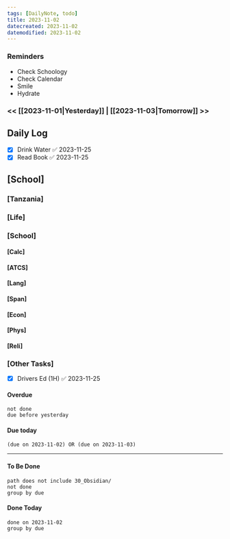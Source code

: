```yaml
---
tags: [DailyNote, todo]
title: 2023-11-02
datecreated: 2023-11-02
datemodified: 2023-11-02
---
```


### Reminders
- Check Schoology
- Check Calendar
- Smile
- Hydrate

### << [[2023-11-01|Yesterday]] | [[2023-11-03|Tomorrow]] >>

## Daily Log

- [x] Drink Water ✅ 2023-11-25
- [x] Read Book ✅ 2023-11-25

## [School]

### [Tanzania]

### [Life]

### [School]

#### [Calc]

#### [ATCS]

#### [Lang]

#### [Span]

#### [Econ]

#### [Phys]

#### [Reli]


### [Other Tasks]

- [x] Drivers Ed (1H) ✅ 2023-11-25

#### Overdue
```tasks
not done
due before yesterday
```
#### Due today

```tasks
(due on 2023-11-02) OR (due on 2023-11-03) 

```
---
#### To Be Done

```tasks
path does not include 30_Obsidian/
not done
group by due
```

#### Done Today

```tasks
done on 2023-11-02
group by due
```
